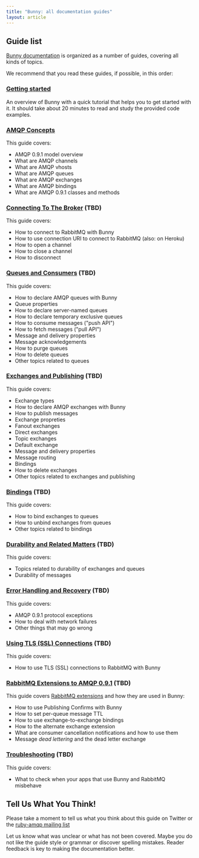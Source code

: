 ```yaml
---
title: "Bunny: all documentation guides"
layout: article
---
```


## Guide list

[Bunny documentation](https://github.com/ruby-amqp/rubybunny.info) is organized as a number of guides, covering all kinds of topics.

We recommend that you read these guides, if possible, in this order:


###  [Getting started](/articles/getting_started.html)

An overview of Bunny with a quick tutorial that helps you to get started with it. It should take about
20 minutes to read and study the provided code examples.

### [AMQP Concepts](http://www.rabbitmq.com/tutorials/amqp-concepts.html)

This guide covers:

 * AMQP 0.9.1 model overview
 * What are AMQP channels
 * What are AMQP vhosts
 * What are AMQP queues
 * What are AMQP exchanges
 * What are AMQP bindings
 * What are AMQP 0.9.1 classes and methods

### [Connecting To The Broker](/articles/connecting.html) (TBD)

This guide covers:

 * How to connect to RabbitMQ with Bunny
 * How to use connection URI to connect to RabbitMQ (also: on Heroku)
 * How to open a channel
 * How to close a channel
 * How to disconnect


### [Queues and Consumers](/articles/queues.html) (TBD)

This guide covers:

 * How to declare AMQP queues with Bunny
 * Queue properties
 * How to declare server-named queues
 * How to declare temporary exclusive queues
 * How to consume messages ("push API")
 * How to fetch messages ("pull API")
 * Message and delivery properties
 * Message acknowledgements
 * How to purge queues
 * How to delete queues
 * Other topics related to queues


### [Exchanges and Publishing](/articles/exchanges.html) (TBD)

This guide covers:

 * Exchange types
 * How to declare AMQP exchanges with Bunny
 * How to publish messages
 * Exchange propreties
 * Fanout exchanges
 * Direct exchanges
 * Topic exchanges
 * Default exchange
 * Message and delivery properties
 * Message routing
 * Bindings
 * How to delete exchanges
 * Other topics related to exchanges and publishing


### [Bindings](/articles/bindings.html) (TBD)

This guide covers:

 * How to bind exchanges to queues
 * How to unbind exchanges from queues
 * Other topics related to bindings


### [Durability and Related Matters](/articles/durability.html) (TBD)

This guide covers:

 * Topics related to durability of exchanges and queues
 * Durability of messages


### [Error Handling and Recovery](/articles/error_handling.html) (TBD)

This guide covers:

 * AMQP 0.9.1 protocol exceptions
 * How to deal with network failures
 * Other things that may go wrong


### [Using TLS (SSL) Connections](/articles/tls.html) (TBD)

This guide covers:

 * How to use TLS (SSL) connections to RabbitMQ with Bunny



### [RabbitMQ Extensions to AMQP 0.9.1](/articles/rabbitmq_extensions.html) (TBD)

This guide covers [RabbitMQ extensions](http://www.rabbitmq.com/extensions.html) and how they are used in Bunny:

 * How to use Publishing Confirms with Bunny
 * How to set per-queue message TTL
 * How to use exchange-to-exchange bindings
 * How to the alternate exchange extension
 * What are consumer cancellation notifications and how to use them
 * Message *dead lettering* and the dead letter exchange


### [Troubleshooting](/articles/troubleshooting.html) (TBD)

This guide covers:

 * What to check when your apps that use Bunny and RabbitMQ misbehave



## Tell Us What You Think!

Please take a moment to tell us what you think about this guide on Twitter or the [ruby-amqp mailing list](https://groups.google.com/forum/?fromgroups#!forum/ruby-amqp)

Let us know what was unclear or what has not been covered.
Maybe you do not like the guide style or grammar or discover spelling mistakes.
Reader feedback is key to making the documentation better.
